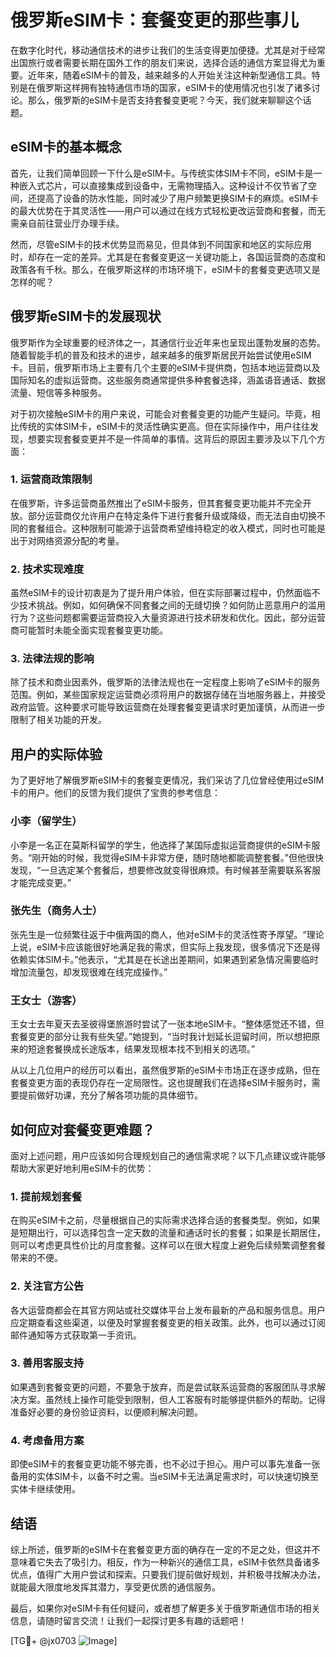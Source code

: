 # 俄罗斯eSIM卡：套餐变更的那些事儿

在数字化时代，移动通信技术的进步让我们的生活变得更加便捷。尤其是对于经常出国旅行或者需要长期在国外工作的朋友们来说，选择合适的通信方案显得尤为重要。近年来，随着eSIM卡的普及，越来越多的人开始关注这种新型通信工具。特别是在俄罗斯这样拥有独特通信市场的国家，eSIM卡的使用情况也引发了诸多讨论。那么，俄罗斯的eSIM卡是否支持套餐变更呢？今天，我们就来聊聊这个话题。

## eSIM卡的基本概念

首先，让我们简单回顾一下什么是eSIM卡。与传统实体SIM卡不同，eSIM卡是一种嵌入式芯片，可以直接集成到设备中，无需物理插入。这种设计不仅节省了空间，还提高了设备的防水性能，同时减少了用户频繁更换SIM卡的麻烦。eSIM卡的最大优势在于其灵活性——用户可以通过在线方式轻松更改运营商和套餐，而无需亲自前往营业厅办理手续。

然而，尽管eSIM卡的技术优势显而易见，但具体到不同国家和地区的实际应用时，却存在一定的差异。尤其是在套餐变更这一关键功能上，各国运营商的态度和政策各有千秋。那么，在俄罗斯这样的市场环境下，eSIM卡的套餐变更选项又是怎样的呢？

## 俄罗斯eSIM卡的发展现状

俄罗斯作为全球重要的经济体之一，其通信行业近年来也呈现出蓬勃发展的态势。随着智能手机的普及和技术的进步，越来越多的俄罗斯居民开始尝试使用eSIM卡。目前，俄罗斯市场上主要有几个主要的eSIM卡提供商，包括本地运营商以及国际知名的虚拟运营商。这些服务商通常提供多种套餐选择，涵盖语音通话、数据流量、短信等多种服务。

对于初次接触eSIM卡的用户来说，可能会对套餐变更的功能产生疑问。毕竟，相比传统的实体SIM卡，eSIM卡的灵活性确实更高。但在实际操作中，用户往往发现，想要实现套餐变更并不是一件简单的事情。这背后的原因主要涉及以下几个方面：

### 1. **运营商政策限制**
   在俄罗斯，许多运营商虽然推出了eSIM卡服务，但其套餐变更功能并不完全开放。部分运营商仅允许用户在特定条件下进行套餐升级或降级，而无法自由切换不同的套餐组合。这种限制可能源于运营商希望维持稳定的收入模式，同时也可能是出于对网络资源分配的考量。

### 2. **技术实现难度**
   虽然eSIM卡的设计初衷是为了提升用户体验，但在实际部署过程中，仍然面临不少技术挑战。例如，如何确保不同套餐之间的无缝切换？如何防止恶意用户的滥用行为？这些问题都需要运营商投入大量资源进行技术研发和优化。因此，部分运营商可能暂时未能全面实现套餐变更功能。

### 3. **法律法规的影响**
   除了技术和商业因素外，俄罗斯的法律法规也在一定程度上影响了eSIM卡的服务范围。例如，某些国家规定运营商必须将用户的数据存储在当地服务器上，并接受政府监管。这种要求可能导致运营商在处理套餐变更请求时更加谨慎，从而进一步限制了相关功能的开发。

## 用户的实际体验

为了更好地了解俄罗斯eSIM卡的套餐变更情况，我们采访了几位曾经使用过eSIM卡的用户。他们的反馈为我们提供了宝贵的参考信息：

### 小李（留学生）
小李是一名正在莫斯科留学的学生，他选择了某国际虚拟运营商提供的eSIM卡服务。“刚开始的时候，我觉得eSIM卡非常方便，随时随地都能调整套餐。”但他很快发现，“一旦选定某个套餐后，想要修改就变得很麻烦。有时候甚至需要联系客服才能完成变更。”

### 张先生（商务人士）
张先生是一位频繁往返于中俄两国的商人，他对eSIM卡的灵活性寄予厚望。“理论上说，eSIM卡应该能很好地满足我的需求，但实际上我发现，很多情况下还是得依赖实体SIM卡。”他表示，“尤其是在长途出差期间，如果遇到紧急情况需要临时增加流量包，却发现很难在线完成操作。”

### 王女士（游客）
王女士去年夏天去圣彼得堡旅游时尝试了一张本地eSIM卡。“整体感觉还不错，但套餐变更的部分让我有些失望。”她提到，“当时我计划延长逗留时间，所以想把原来的短途套餐换成长途版本，结果发现根本找不到相关的选项。”

从以上几位用户的经历可以看出，虽然俄罗斯的eSIM卡市场正在逐步成熟，但在套餐变更方面的表现仍存在一定局限性。这也提醒我们在选择eSIM卡服务时，需要提前做好功课，充分了解各项功能的具体细节。

## 如何应对套餐变更难题？

面对上述问题，用户应该如何合理规划自己的通信需求呢？以下几点建议或许能够帮助大家更好地利用eSIM卡的优势：

### 1. **提前规划套餐**
   在购买eSIM卡之前，尽量根据自己的实际需求选择合适的套餐类型。例如，如果是短期出行，可以选择包含一定天数的流量和通话时长的套餐；如果是长期居住，则可以考虑更具性价比的月度套餐。这样可以在很大程度上避免后续频繁调整套餐带来的不便。

### 2. **关注官方公告**
   各大运营商都会在其官方网站或社交媒体平台上发布最新的产品和服务信息。用户应定期查看这些渠道，以便及时掌握套餐变更的相关政策。此外，也可以通过订阅邮件通知等方式获取第一手资讯。

### 3. **善用客服支持**
   如果遇到套餐变更的问题，不要急于放弃，而是尝试联系运营商的客服团队寻求解决方案。虽然线上操作可能受到限制，但人工客服有时能够提供额外的帮助。记得准备好必要的身份验证资料，以便顺利解决问题。

### 4. **考虑备用方案**
   即使eSIM卡的套餐变更功能不够完善，也不必过于担心。用户可以事先准备一张备用的实体SIM卡，以备不时之需。当eSIM卡无法满足需求时，可以快速切换至实体卡继续使用。

## 结语

综上所述，俄罗斯的eSIM卡在套餐变更方面的确存在一定的不足之处，但这并不意味着它失去了吸引力。相反，作为一种新兴的通信工具，eSIM卡依然具备诸多优点，值得广大用户尝试和探索。只要我们提前做好规划，并积极寻找解决办法，就能最大限度地发挥其潜力，享受更优质的通信服务。

最后，如果你对eSIM卡有任何疑问，或者想了解更多关于俄罗斯通信市场的相关信息，请随时留言交流！让我们一起探讨更多有趣的话题吧！

[TG💪+ @jx0703 ![Image](https://github.com/user-attachments/assets/dbca1d08-cadb-493c-b0ec-ad6f7a83f270)]